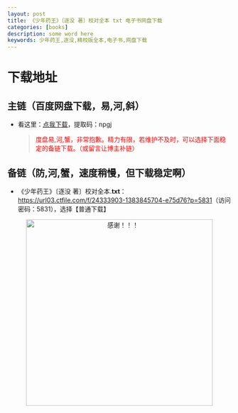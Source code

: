 ```yaml
---
layout: post
title: 《少年药王》〔逐没 著〕校对全本 txt 电子书网盘下载
categories: [books]
description: some word here
keywords: 少年药王,逐没,精校版全本,电子书,网盘下载
---
```


# 下载地址

## 主链（百度网盘下载，易,河,斜）

- 看这里：[点我下载](https://pan.baidu.com/s/1iMXUbSbtZQZjDcqDmnWUyw?pwd=npgj)，提取码：npgj

  > <p style="color:red" >度盘易,河,蟹，非常抱歉。精力有限，若维护不及时，可以选择下面稳定的备链下载。（或留言让博主补链）</p>

## 备链（防,河,蟹，速度稍慢，但下载稳定啊）

- 《少年药王》〔逐没 著〕校对全本.**txt**：<https://url03.ctfile.com/f/24333903-1383845704-e75d76?p=5831>（访问密码：5831），选择【普通下载】

<div align="center"><img src="https://pic.imgdb.cn/item/6707df6bd29ded1a8ce37031.gif" alt="感谢！！！" width="420px" height="auto"/></div>
